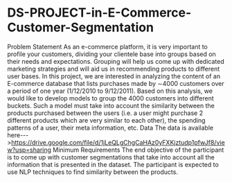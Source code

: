 # DS-PROJECT-in-E-Commerce-Customer-Segmentation
Problem Statement
As an e-commerce platform, it is very important to profile your customers, dividing your clientele base into groups based on their needs and expectations. Grouping will help us come up with dedicated marketing strategies and will aid us in recommending products to different user bases. In this project, we are interested in analyzing the content of an E-commerce database that lists purchases made by ∼4000 customers over a period of one year (1/12/2010 to 9/12/2011). Based on this analysis, we would like to develop models to group the 4000 customers into different buckets. Such a model must take into account the similarity between the products purchased between the users (i.e. a user might purchase 2 different products which are very similar to each other), the spending patterns of a user, their meta information, etc. 
Data
The data is available here--->https://drive.google.com/file/d/1jLeQLgChgCaHAz0yFXKjztudp1pfwJf8/view?usp=sharing
Minimum Requirements
The end objective of the participant is to come up with customer segmentations that take into account all the information that is presented in the dataset. The participant is expected to use NLP techniques to find similarity between the products. 



